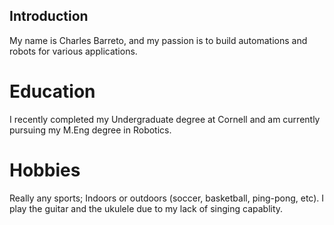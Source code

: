 ## Introduction 

My name is Charles Barreto, and my passion is to build automations and robots for various applications. 

# Education 
I recently completed my Undergraduate degree at Cornell and am currently pursuing my M.Eng degree in Robotics.

# Hobbies 
Really any sports; Indoors or outdoors (soccer, basketball, ping-pong, etc). I play the guitar and the ukulele due to my lack of singing capablity. 


